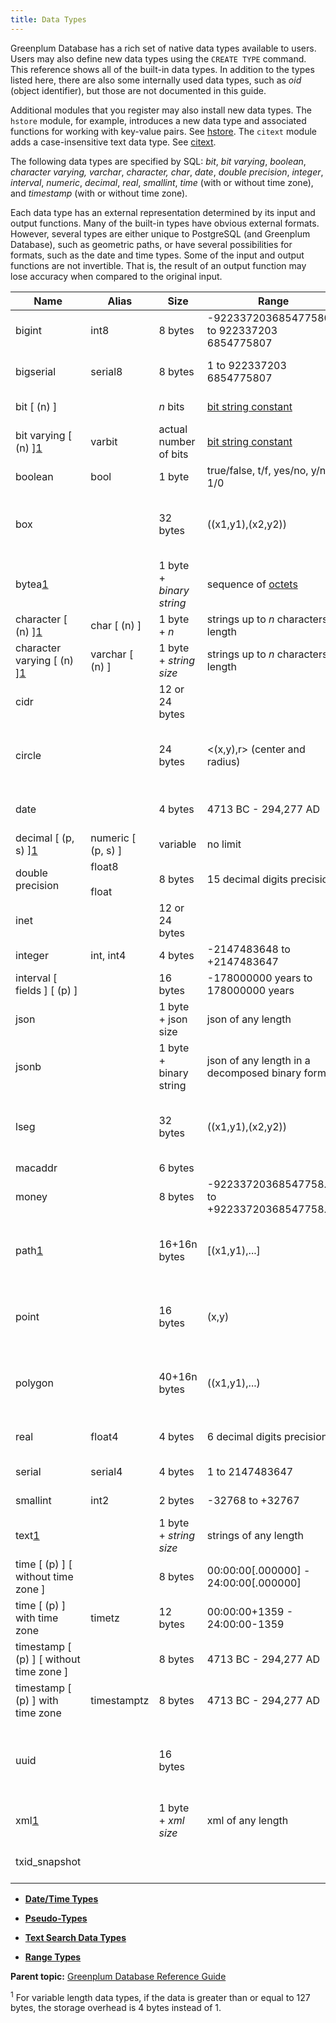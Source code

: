 ```yaml
---
title: Data Types 
---
```


Greenplum Database has a rich set of native data types available to users. Users may also define new data types using the `CREATE TYPE` command. This reference shows all of the built-in data types. In addition to the types listed here, there are also some internally used data types, such as *oid* \(object identifier\), but those are not documented in this guide.

Additional modules that you register may also install new data types. The `hstore` module, for example, introduces a new data type and associated functions for working with key-value pairs. See [hstore](modules/hstore.html). The `citext` module adds a case-insensitive text data type. See [citext](modules/citext.html).

The following data types are specified by SQL: *bit*, *bit varying*, *boolean*, *character varying, varchar*, *character, char*, *date*, *double precision*, *integer*, *interval*, *numeric*, *decimal*, *real*, *smallint*, *time* \(with or without time zone\), and *timestamp* \(with or without time zone\).

Each data type has an external representation determined by its input and output functions. Many of the built-in types have obvious external formats. However, several types are either unique to PostgreSQL \(and Greenplum Database\), such as geometric paths, or have several possibilities for formats, such as the date and time types. Some of the input and output functions are not invertible. That is, the result of an output function may lose accuracy when compared to the original input.

|Name|Alias|Size|Range|Description|
|----|-----|----|-----|-----------|
|bigint|int8|8 bytes|-922337203​6854775808 to 922337203​6854775807|large range integer|
|bigserial|serial8|8 bytes|1 to 922337203​6854775807|large autoincrementing integer|
|bit \[ \(n\) \]| |*n* bits|[bit string constant](https://www.postgresql.org/docs/9.4/sql-syntax.html#SQL-SYNTAX-BIT-STRINGS)|fixed-length bit string|
|bit varying \[ \(n\) \][1](#if139219)|varbit|actual number of bits|[bit string constant](https://www.postgresql.org/docs/9.4/sql-syntax.html#SQL-SYNTAX-BIT-STRINGS)|variable-length bit string|
|boolean|bool|1 byte|true/false, t/f, yes/no, y/n, 1/0|logical boolean \(true/false\)|
|box| |32 bytes|\(\(x1,y1\),\(x2,y2\)\)|rectangular box in the plane - not allowed in distribution key columns.|
|bytea[1](#if139219)| |1 byte + *binary string*|sequence of [octets](https://www.postgresql.org/docs/9.4/datatype-binary.html#DATATYPE-BINARY-SQLESC)|variable-length binary string|
|character \[ \(n\) \][1](#if139219)|char \[ \(n\) \]|1 byte + *n*|strings up to *n* characters in length|fixed-length, blank padded|
|character varying \[ \(n\) \][1](#if139219)|varchar \[ \(n\) \]|1 byte + *string size*|strings up to *n* characters in length|variable-length with limit|
|cidr| |12 or 24 bytes| |IPv4 and IPv6 networks|
|circle| |24 bytes|<\(x,y\),r\> \(center and radius\)|circle in the plane - not allowed in distribution key columns.|
|date| |4 bytes|4713 BC - 294,277 AD|calendar date \(year, month, day\)|
|decimal \[ \(p, s\) \][1](#if139219)|numeric \[ \(p, s\) \]|variable|no limit|user-specified precision, exact|
|double precision|float8<br/><br/>float|8 bytes|15 decimal digits precision|variable-precision, inexact|
|inet| |12 or 24 bytes| |IPv4 and IPv6 hosts and networks|
|integer|int, int4|4 bytes|-2147483648 to +2147483647|usual choice for integer|
|interval \[ fields \] \[ \(p\) \]| |16 bytes|-178000000 years to 178000000 years|time span|
|json| |1 byte + json size|json of any length|variable unlimited length|
|jsonb| |1 byte + binary string|json of any length in a decomposed binary format|variable unlimited length|
|lseg| |32 bytes|\(\(x1,y1\),\(x2,y2\)\)|line segment in the plane - not allowed in distribution key columns.|
|macaddr| |6 bytes| |MAC addresses|
|money| |8 bytes|-92233720368547758.08 to +92233720368547758.07|currency amount|
|path[1](#if139219)| |16+16n bytes|\[\(x1,y1\),...\]|geometric path in the plane - not allowed in distribution key columns.|
|point| |16 bytes|\(x,y\)|geometric point in the plane - not allowed in distribution key columns.|
|polygon| |40+16n bytes|\(\(x1,y1\),...\)|closed geometric path in the plane - not allowed in distribution key columns.|
|real|float4|4 bytes|6 decimal digits precision|variable-precision, inexact|
|serial|serial4|4 bytes|1 to 2147483647|autoincrementing integer|
|smallint|int2|2 bytes|-32768 to +32767|small range integer|
|text[1](#if139219)| |1 byte + *string size*|strings of any length|variable unlimited length|
|time \[ \(p\) \] \[ without time zone \]| |8 bytes|00:00:00\[.000000\] - 24:00:00\[.000000\]|time of day only|
|time \[ \(p\) \] with time zone|timetz|12 bytes|00:00:00+1359 - 24:00:00-1359|time of day only, with time zone|
|timestamp \[ \(p\) \] \[ without time zone \]| |8 bytes|4713 BC - 294,277 AD|both date and time|
|timestamp \[ \(p\) \] with time zone|timestamptz|8 bytes|4713 BC - 294,277 AD|both date and time, with time zone|
|uuid| |16 bytes| |Universally Unique Identifiers according to RFC 4122, ISO/IEC 9834-8:2005|
|xml[1](#if139219)| |1 byte + *xml size*|xml of any length|variable unlimited length|
|txid\_snapshot| | | |user-level transaction ID snapshot|

-   **[Date/Time Types](datatype-datetime.html)**  

-   **[Pseudo-Types](datatype-pseudo.html)**  

-   **[Text Search Data Types](datatype-textsearch.html)**  

-   **[Range Types](datatype-range.html)**  


**Parent topic:** [Greenplum Database Reference Guide](ref_guide.html)

<a id="if139219"></a><sup>1</sup> For variable length data types, if the data is greater than or equal to 127 bytes, the storage overhead is 4 bytes instead of 1.

